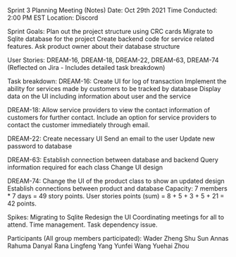 Sprint 3 Planning Meeting (Notes)
Date: Oct 29th 2021
Time Conducted: 2:00 PM EST
Location: Discord

Sprint Goals:
Plan out the project structure using CRC cards 
Migrate to Sqlite database for the project
Create backend code for service related features. 
Ask product owner about their database structure

User Stories: 
DREAM-16, DREAM-18, DREAM-22, DREAM-63, DREAM-74
(Reflected on Jira - Includes detailed task breakdown)

Task breakdown:
DREAM-16: 
Create UI for log of transaction
Implement the ability for services made by customers to be tracked by database
Display data on the UI including information about user and the service

DREAM-18:
Allow service providers to view the contact information of customers for further contact.
Include an option for service providers to contact the customer immediately through email.

DREAM-22:
Create necessary UI
Send an email to the user
Update new password to database

DREAM-63:
Establish connection between database and backend
Query information required for each class
Change UI design 

DREAM-74:
Change the UI of the product class to show an updated design
Establish connections between product and database
Capacity:
7 members * 7 days = 49 story points.
User stories points (sum) = 8 + 5 + 3 + 5 + 21 = 42 points.

Spikes: 
Migrating to Sqlite
Redesign the UI
Coordinating meetings for all to attend. 
Time management.
Task dependency issue. 

Participants (All group members participated):
Wader Zheng
Shu Sun
Annas Rahuma
Danyal Rana
Lingfeng Yang
Yunfei Wang
Yuehai Zhou

